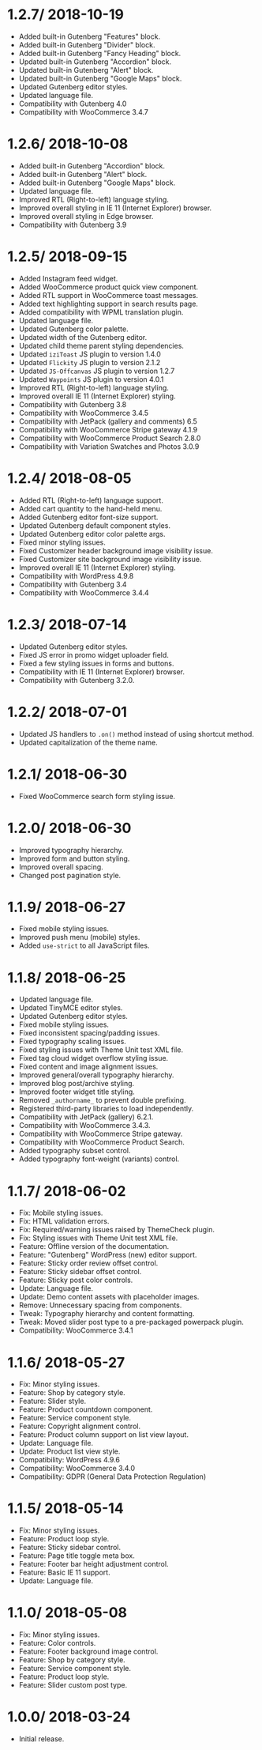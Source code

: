 # 1.2.7/ 2018-10-19
  * Added built-in Gutenberg "Features" block.
  * Added built-in Gutenberg "Divider" block.
  * Added built-in Gutenberg "Fancy Heading" block.
  * Updated built-in Gutenberg "Accordion" block.
  * Updated built-in Gutenberg "Alert" block.
  * Updated built-in Gutenberg "Google Maps" block.
  * Updated Gutenberg editor styles.
  * Updated language file.
  * Compatibility with Gutenberg 4.0
  * Compatibility with WooCommerce 3.4.7

# 1.2.6/ 2018-10-08
  * Added built-in Gutenberg "Accordion" block.
  * Added built-in Gutenberg "Alert" block.
  * Added built-in Gutenberg "Google Maps" block.
  * Updated language file.
  * Improved RTL (Right-to-left) language styling.
  * Improved overall styling in IE 11 (Internet Explorer) browser.
  * Improved overall styling in Edge browser.
  * Compatibility with Gutenberg 3.9

# 1.2.5/ 2018-09-15
  * Added Instagram feed widget.
  * Added WooCommerce product quick view component.
  * Added RTL support in WooCommerce toast messages.
  * Added text highlighting support in search results page.
  * Added compatibility with WPML translation plugin.
  * Updated language file.
  * Updated Gutenberg color palette.
  * Updated width of the Gutenberg editor.
  * Updated child theme parent styling dependencies.
  * Updated `iziToast` JS plugin to version 1.4.0
  * Updated `Flickity` JS plugin to version 2.1.2
  * Updated `JS-Offcanvas` JS plugin to version 1.2.7
  * Updated `Waypoints` JS plugin to version 4.0.1
  * Improved RTL (Right-to-left) language styling.
  * Improved overall IE 11 (Internet Explorer) styling.
  * Compatibility with Gutenberg 3.8
  * Compatibility with WooCommerce 3.4.5
  * Compatibility with JetPack (gallery and comments) 6.5
  * Compatibility with WooCommerce Stripe gateway 4.1.9
  * Compatibility with WooCommerce Product Search 2.8.0
  * Compatibility with Variation Swatches and Photos 3.0.9

# 1.2.4/ 2018-08-05
  * Added RTL (Right-to-left) language support.
  * Added cart quantity to the hand-held menu.
  * Added Gutenberg editor font-size support.
  * Updated Gutenberg default component styles.
  * Updated Gutenberg editor color palette args.
  * Fixed minor styling issues.
  * Fixed Customizer header background image visibility issue.
  * Fixed Customizer site background image visibility issue.
  * Improved overall IE 11 (Internet Explorer) styling.
  * Compatibility with WordPress 4.9.8
  * Compatibility with Gutenberg 3.4
  * Compatibility with WooCommerce 3.4.4

# 1.2.3/ 2018-07-14
  * Updated Gutenberg editor styles.
  * Fixed JS error in promo widget uploader field.
  * Fixed a few styling issues in forms and buttons.
  * Compatibility with IE 11 (Internet Explorer) browser.
  * Compatibility with Gutenberg 3.2.0.

# 1.2.2/ 2018-07-01
  * Updated JS handlers to `.on()` method instead of using shortcut method.
  * Updated capitalization of the theme name.

# 1.2.1/ 2018-06-30
  * Fixed WooCommerce search form styling issue.

# 1.2.0/ 2018-06-30
  * Improved typography hierarchy.
  * Improved form and button styling.
  * Improved overall spacing.
  * Changed post pagination style.

# 1.1.9/ 2018-06-27
  * Fixed mobile styling issues.
  * Improved push menu (mobile) styles.
  * Added `use-strict` to all JavaScript files.

# 1.1.8/ 2018-06-25
  * Updated language file.
  * Updated TinyMCE editor styles.
  * Updated Gutenberg editor styles.
  * Fixed mobile styling issues.
  * Fixed inconsistent spacing/padding issues.
  * Fixed typography scaling issues.
  * Fixed styling issues with Theme Unit test XML file.
  * Fixed tag cloud widget overflow styling issue.
  * Fixed content and image alignment issues.
  * Improved general/overall typography hierarchy.
  * Improved blog post/archive styling.
  * Improved footer widget title styling.
  * Removed `_authorname_` to prevent double prefixing.
  * Registered third-party libraries to load independently.
  * Compatibility with JetPack (gallery) 6.2.1.
  * Compatibility with WooCommerce 3.4.3.
  * Compatibility with WooCommerce Stripe gateway.
  * Compatibility with WooCommerce Product Search.
  * Added typography subset control.
  * Added typography font-weight (variants) control.

# 1.1.7/ 2018-06-02
  * Fix: Mobile styling issues.
  * Fix: HTML validation errors.
  * Fix: Required/warning issues raised by ThemeCheck plugin.
  * Fix: Styling issues with Theme Unit test XML file.
  * Feature: Offline version of the documentation.
  * Feature: "Gutenberg" WordPress (new) editor support.
  * Feature: Sticky order review offset control.
  * Feature: Sticky sidebar offset control.
  * Feature: Sticky post color controls.
  * Update: Language file.
  * Update: Demo content assets with placeholder images.
  * Remove: Unnecessary spacing from components.
  * Tweak: Typography hierarchy and content formatting.
  * Tweak: Moved slider post type to a pre-packaged powerpack plugin.
  * Compatibility: WooCommerce 3.4.1
  
# 1.1.6/ 2018-05-27
  * Fix: Minor styling issues.
  * Feature: Shop by category style.
  * Feature: Slider style.
  * Feature: Product countdown component.
  * Feature: Service component style.
  * Feature: Copyright alignment control.
  * Feature: Product column support on list view layout.
  * Update: Language file.
  * Update: Product list view style.
  * Compatibility: WordPress 4.9.6
  * Compatibility: WooCommerce 3.4.0
  * Compatibility: GDPR (General Data Protection Regulation)

# 1.1.5/ 2018-05-14
  * Fix: Minor styling issues.
  * Feature: Product loop style.
  * Feature: Sticky sidebar control.
  * Feature: Page title toggle meta box.
  * Feature: Footer bar height adjustment control.
  * Feature: Basic IE 11 support.
  * Update: Language file.

# 1.1.0/ 2018-05-08
  * Fix: Minor styling issues.
  * Feature: Color controls.
  * Feature: Footer background image control.
  * Feature: Shop by category style.
  * Feature: Service component style.
  * Feature: Product loop style.
  * Feature: Slider custom post type.

# 1.0.0/ 2018-03-24
  * Initial release.
